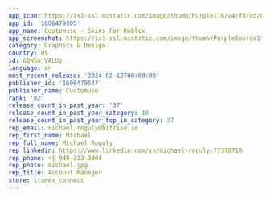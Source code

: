 ```yaml
---
app_icon: https://is1-ssl.mzstatic.com/image/thumb/Purple116/v4/f8/cd/8b/f8cd8b37-eb72-f79f-2066-59423d1dc8f7/AppIcon-0-0-1x_U007epad-0-85-220.png/1024x1024bb.png
app_id: '1606479305'
app_name: Customuse - Skins For Roblox
app_screenshot: https://is1-ssl.mzstatic.com/image/thumb/PurpleSource116/v4/e0/aa/2c/e0aa2ccb-bda8-6de4-195b-3a6c64f47068/1906fd03-6e73-48d5-9a43-61ab8f26a6b8_1.png/1242x2208bb.png
category: Graphics & Design
country: US
id: 6QWSnjVALUz_
language: en
most_recent_release: '2024-02-12T00:00:00'
publisher_id: '1606479547'
publisher_name: Customuse
rank: '82'
release_count_in_past_year: '37'
release_count_in_past_year_category: 10
release_count_in_past_year_top_in_category: 37
rep_email: michael.roguly@bitrise.io
rep_first_name: Michael
rep_full_name: Michael Roguly
rep_linkedin: https://www.linkedin.com/in/michael-roguly-77376710
rep_phone: +1 949-233-3404
rep_photo: michael.jpg
rep_title: Account Manager
store: itunes_connect
---
```

